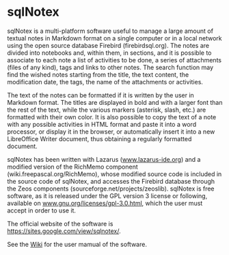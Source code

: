 # sqlNotex

sqlNotex is a multi-platform software useful to manage a large amount of textual notes in Markdown format on a single computer or in a local network using the open source database Firebird (firebirdsql.org).
The notes are divided into notebooks and, within them, in sections, and it is possible to associate to each note a list of activities to be done, a series of attachments (files of any kind), tags and links to other notes. The search function may find the wished notes starting from the title, the text content, the modification date, the tags, the name of the attachments or activities.

The text of the notes can be formatted if it is written by the user in Markdown format. The titles are displayed in bold and with a larger font than the rest of the text, while the various markers (asterisk, slash, etc.) are formatted with their own color. It is also possible to copy the text of a note with any possible activities in HTML format and paste it into a word processor, or display it in the browser, or automatically insert it into a new LibreOffice Writer document, thus obtaining a regularly formatted document.

sqlNotex has been written with Lazarus (www.lazarus-ide.org) and a modified version of the RichMemo component (wiki.freepascal.org/RichMemo), whose modified source code is included in the source code of sqlNotex, and accesses the Firebird database through the Zeos components (sourceforge.net/projects/zeoslib).
sqlNotex is free software, as it is released under the GPL version 3 license or following, available on www.gnu.org/licenses/gpl-3.0.html, which the user must accept in order to use it.

The official website of the software is https://sites.google.com/view/sqlnotex/.

See the [Wiki](https://github.com/maxnd/sqlNotex/wiki) for the user mamual of the software.


